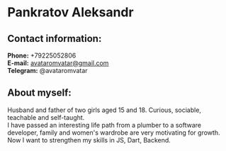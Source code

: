 # Pankratov Aleksandr
## Contact information:
**Phone:** +79225052806  
**E-mail:** avataromvatar@gmail.com  
**Telegram:** @avataromvatar  
## About myself:
Husband and father of two girls aged 15 and 18. Curious, sociable, teachable and self-taught.  
I have passed an interesting life path from a plumber to a software developer, family and women's wardrobe are very motivating for growth.  
Now I want to strengthen my skills in JS, Dart, Backend.
